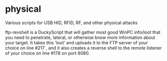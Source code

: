 # physical
Various scripts for USB HID, RFID, RF, and other physical attacks

ftp-revshell is a DuckyScript that will gather most good WinPC info/loot that you need to penetrate, lateral, or otherwise know more information about your target. It takes this 'loot' and uploads it to the FTP server of your choice on line #217 , and it also creates a reverse shell to the remote listener of your choice on line #178 on port 8080.
